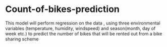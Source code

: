 # Count-of-bikes-prediction
 This model will perform regression on the data , using three environmental variables (temperature, humidity, windspeed)  and season(month, day of week etc.) to predict the number of bikes that will be rented out from a bike sharing scheme
